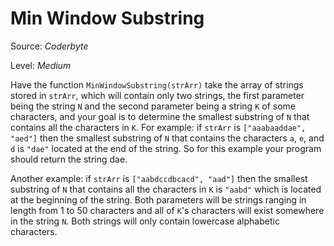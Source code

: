 # Min Window Substring

Source: *Coderbyte*

Level: *Medium*

Have the function `MinWindowSubstring(strArr)` take the array of strings stored in `strArr`, which will contain only two strings, the first parameter being the string `N` and the second parameter being a string `K` of some characters, and your goal is to determine the smallest substring of `N` that contains all the characters in `K`. For example: if `strArr` is `["aaabaaddae", "aed"]` then the smallest substring of `N` that contains the characters `a`, `e`, and `d` is `"dae"` located at the end of the string. So for this example your program should return the string dae.

Another example: if `strArr` is `["aabdccdbcacd", "aad"]` then the smallest substring of `N` that contains all the characters in `K` is `"aabd"` which is located at the beginning of the string. Both parameters will be strings ranging in length from 1 to 50 characters and all of `K`'s characters will exist somewhere in the string `N`. Both strings will only contain lowercase alphabetic characters.